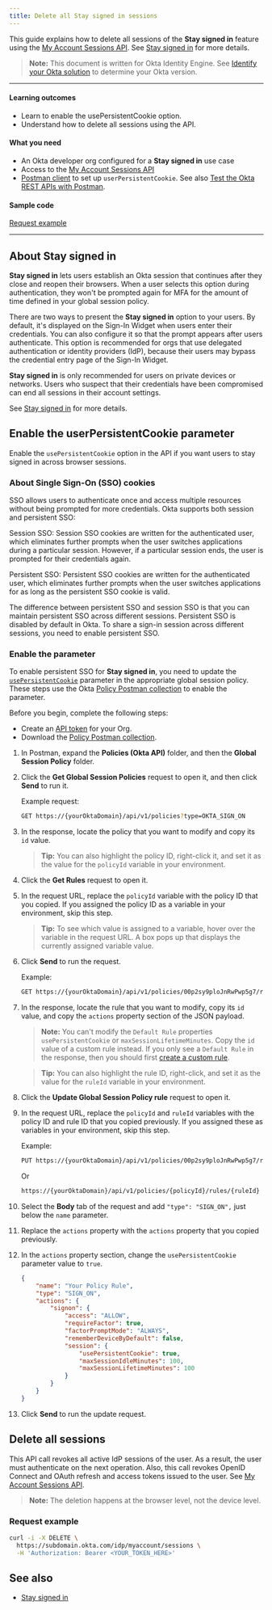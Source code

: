 ```yaml
---
title: Delete all Stay signed in sessions
---
```


<ApiLifecycle access="ie" />

This guide explains how to delete all sessions of the **Stay signed in** feature using the [My Account Sessions API](https://developer.okta.com/docs/api/openapi/okta-myaccount/myaccount/tag/Sessions/). See [Stay signed in](https://help.okta.com/okta_help.htm?type=oie&id=ext-stay-signed-in) for more details.

> **Note:** This document is written for Okta Identity Engine. See [Identify your Okta solution](https://help.okta.com/okta_help.htm?type=oie&id=ext-oie-version) to determine your Okta version.

---

#### Learning outcomes

- Learn to enable the usePersistentCookie option.
- Understand how to delete all sessions using the API.

#### What you need

- An Okta developer org configured for a **Stay signed in** use case
- Access to the [My Account Sessions API](https://developer.okta.com/docs/api/openapi/okta-myaccount/myaccount/tag/Sessions/)
- [Postman client](https://www.getpostman.com/downloads/) to set up `userPersistentCookie`. See also [Test the Okta REST APIs with Postman](/docs/reference/rest/).

#### Sample code

[Request example](#request-example)

---

## About **Stay signed in**

**Stay signed in** lets users establish an Okta session that continues after they close and reopen their browsers. When a user selects this option during authentication, they won't be prompted again for MFA for the amount of time defined in your global session policy.

There are two ways to present the **Stay signed in** option to your users. By default, it's displayed on the Sign-In Widget when users enter their credentials. You can also configure it so that the prompt appears after users authenticate. This option is recommended for orgs that use delegated authentication or identity providers (IdP), because their users may bypass the credential entry page of the Sign-In Widget.

**Stay signed in** is only recommended for users on private devices or networks. Users who suspect that their credentials have been compromised can end all sessions in their account settings.

See [Stay signed in](https://help.okta.com/okta_help.htm?type=oie&id=ext-stay-signed-in) for more details.


## Enable the userPersistentCookie parameter

Enable the `usePersistentCookie` option in the API if you want users to stay signed in across browser sessions.

### About Single Sign-On (SSO) cookies

SSO allows users to authenticate once and access multiple resources without being prompted for more credentials. Okta supports both session and persistent SSO:

Session SSO: Session SSO cookies are written for the authenticated user, which eliminates further prompts when the user switches applications during a particular session. However, if a particular session ends, the user is prompted for their credentials again.

Persistent SSO: Persistent SSO cookies are written for the authenticated user, which eliminates further prompts when the user switches applications for as long as the persistent SSO cookie is valid.

The difference between persistent SSO and session SSO is that you can maintain persistent SSO across different sessions. Persistent SSO is disabled by default in Okta. To share a sign-in session across different sessions, you need to enable persistent SSO.

### Enable the parameter

To enable persistent SSO for **Stay signed in**, you need to update the [`usePersistentCookie`](https://developer.okta.com/docs/api/openapi/okta-management/management/tag/Policy/#tag/Policy/operation/createPolicyRule!path=4/actions/signon/session/usePersistentCookie&t=request) parameter in the appropriate global session policy. These steps use the Okta [Policy Postman collection](/docs/reference/postman-collections/) to enable the parameter.

Before you begin, complete the following steps:

- Create an [API token](/docs/guides/create-an-api-token/) for your Org.
- Download the [Policy Postman collection](/docs/reference/postman-collections/).

1. In Postman, expand the **Policies (Okta API)** folder, and then the **Global Session Policy** folder.
2. Click the **Get Global Session Policies** request to open it, and then click **Send** to run it.

    Example request:

    ```bash
    GET https://{yourOktaDomain}/api/v1/policies?type=OKTA_SIGN_ON
    ```

3. In the response, locate the policy that you want to modify and copy its `id` value.
    > **Tip:** You can also highlight the policy ID, right-click it, and set it as the value for the `policyId` variable in your environment.
4. Click the **Get Rules** request to open it.
5. In the request URL, replace the `policyId` variable with the policy ID that you copied. If you assigned the policy ID as a variable in your environment, skip this step.
    > **Tip:** To see which value is assigned to a variable, hover over the variable in the request URL. A box pops up that displays the currently assigned variable value.
6. Click **Send** to run the request.

    Example:

    ```bash
    GET https://{yourOktaDomain}/api/v1/policies/00p2sy9ploJnRwPwp5g7/rules
    ```

7. In the response, locate the rule that you want to modify, copy its `id` value, and copy the `actions` property section of the JSON payload.
    > **Note:** You can't modify the `Default Rule` properties `usePersistentCookie` or `maxSessionLifetimeMinutes`. Copy the `id` value of a custom rule instead. If you only see a `Default Rule` in the response, then you should first [create a custom rule](/docs/guides/customize-authz-server/create-rules-for-policy/).

    > **Tip:** You can also highlight the rule ID, right-click, and set it as the value for the `ruleId` variable in your environment.
8. Click the **Update Global Session Policy rule** request to open it.
9. In the request URL, replace the `policyId` and `ruleId` variables with the policy ID and rule ID that you copied previously. If you assigned these as variables in your environment, skip this step.

    Example:

    ```bash
    PUT https://{yourOktaDomain}/api/v1/policies/00p2sy9ploJnRwPwp5g7/rules/0pr2syd4moJ2gFXnD5g7

    ```

    Or

    ```bash
    https://{yourOktaDomain}/api/v1/policies/{policyId}/rules/{ruleId}
    ```

10. Select the **Body** tab of the request and add `"type": "SIGN_ON",` just below the `name` parameter.
11. Replace the `actions` property with the `actions` property that you copied previously.
12. In the `actions` property section, change the `usePersistentCookie` parameter value to `true`.

    ```json
    {
        "name": "Your Policy Rule",
        "type": "SIGN_ON",
        "actions": {
            "signon": {
                "access": "ALLOW",
                "requireFactor": true,
                "factorPromptMode": "ALWAYS",
                "rememberDeviceByDefault": false,
                "session": {
                    "usePersistentCookie": true,
                    "maxSessionIdleMinutes": 100,
                    "maxSessionLifetimeMinutes": 100
                }
            }
        }
    }
    ```

13. Click **Send** to run the update request.

## Delete all sessions

This API call revokes all active IdP sessions of the user. As a result, the user must authenticate on the next operation. Also, this call revokes OpenID Connect and OAuth refresh and access tokens issued to the user. See [My Account Sessions API](https://developer.okta.com/docs/api/openapi/okta-myaccount/myaccount/tag/Sessions/).

> **Note:** The deletion happens at the browser level, not the device level.

### Request example

```bash
curl -i -X DELETE \
  https://subdomain.okta.com/idp/myaccount/sessions \
  -H 'Authorization: Bearer <YOUR_TOKEN_HERE>'
```

## See also

- [Stay signed in](https://help.okta.com/okta_help.htm?type=oie&id=ext-stay-signed-in)
